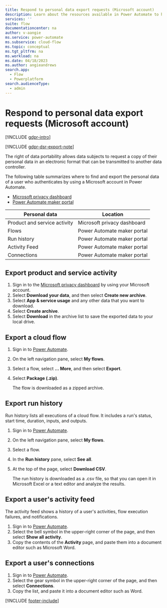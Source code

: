```yaml
---
title: Respond to personal data export requests (Microsoft account)
description: Learn about the resources available in Power Automate to help you meet your obligations to export customers' personal data under various privacy laws and regulations for users who authenticate using a Microsoft account.
services: ''
suite: flow
documentationcenter: na
author: v-aangie
ms.service: power-automate
ms.subservice: cloud-flow
ms.topic: conceptual
ms.tgt_pltfrm: na
ms.workload: na
ms.date: 04/18/2023
ms.author: angieandrews
search.app: 
  - Flow
  - Powerplatform
search.audienceType: 
  - admin
---
```


# Respond to personal data export requests (Microsoft account)

[!INCLUDE [gdpr-intro](~/../shared-content/shared/privacy-includes/gdpr-intro.md)]

[!INCLUDE [gdpr-dsr-export-note](~/../shared-content/shared/privacy-includes/gdpr-dsr-export-note.md)]

The right of data portability allows data subjects to request a copy of their personal data in an electronic format that can be transmitted to another data controller.

The following table summarizes where to find and export the personal data of a user who authenticates by using a Microsoft account in Power Automate.

- [Microsoft privacy dashboard](https://account.microsoft.com/privacy/)
- [Power Automate maker portal](https://flow.microsoft.com/)

| Personal data | Location |
|---|---|
| Product and service activity | Microsoft privacy dashboard |
| Flows | Power Automate maker portal |
| Run history | Power Automate maker portal |
| Activity Feed | Power Automate maker portal |
| Connections | Power Automate maker portal |

## Export product and service activity

1. Sign in to the [Microsoft privacy dashboard](https://account.microsoft.com/privacy/) by using your Microsoft account.
1. Select **Download your data**, and then select **Create new archive**.
1. Select **App & service usage** and any other data that you want to download.
1. Select **Create archive**.
1. Select **Download** in the archive list to save the exported data to your local drive.

## Export a cloud flow

1. Sign in to [Power Automate](https://flow.microsoft.com/).
1. On the left navigation pane, select **My flows**.
1. Select a flow, select **&hellip; More**, and then select **Export**.
1. Select **Package (.zip)**.

    The flow is downloaded as a zipped archive.

## Export run history

Run history lists all executions of a cloud flow. It includes a run's status, start time, duration, inputs, and outputs.

1. Sign in to [Power Automate](https://flow.microsoft.com/).
1. On the left navigation pane, select **My flows**.
1. Select a flow.
1. In the **Run history** pane, select **See all**.
1. At the top of the page, select **Download CSV**.

    The run history is downloaded as a .csv file, so that you can open it in Microsoft Excel or a text editor and analyze the results.

## Export a user's activity feed

The activity feed shows a history of a user's activities, flow execution failures, and notifications.

1. Sign in to [Power Automate](https://flow.microsoft.com/).
1. Select the bell symbol in the upper-right corner of the page, and then select **Show all activity**.
1. Copy the contents of the **Activity** page, and paste them into a document editor such as Microsoft Word.

## Export a user's connections

1. Sign in to [Power Automate](https://flow.microsoft.com/).
1. Select the gear symbol in the upper-right corner of the page, and then select **Connections**.
1. Copy the list, and paste it into a document editor such as Word.

[!INCLUDE [footer-include](includes/footer-banner.md)]

